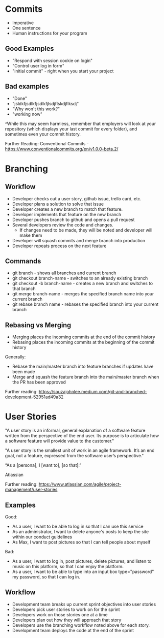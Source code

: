 # Commits

- Imperative
- One sentence
- Human instructions for your program

## Good Examples

- "Respond with session cookie on login"
- "Control user log in form"
- "initial commit" - right when you start your project

## Bad examples

- "Done"
- "jsldkfjsdlkfjsdlkfjlsdjflskdjflksdj"
- "Why won't this work?"
- "working now"

^While this may seem harmless, remember that employers will look at your repository (which displays your last commit for every folder), and sometimes even your commit history.

Further Reading: Conventional Commits - https://www.conventionalcommits.org/en/v1.0.0-beta.2/ 

# Branching

## Workflow

- Developer checks out a user story, github issue, trello card, etc.
- Developer plans a solution to solve that issue
- Developer creates a new branch to match that feature.
- Developer implements that feature on the new branch
- Developer pushes branch to github and opens a pull request
- Several developers review the code and changes. 
    - If changes need to be made, they will be noted and developer will make them
- Developer will squash commits and merge branch into production
- Developer repeats process on the next feature



## Commands

- git branch - shows all branches and current branch
- git checkout branch-name - switches to an already existing branch
- git checkout -b branch-name - creates a new branch and switches to that branch
- git merge branch-name - merges the specified branch name into your current branch
- git rebase branch name - rebases the specified branch into your current branch

## Rebasing vs Merging

- Merging places the incoming commits at the end of the commit history
- Rebasing places the incoming commits at the beginning of the commit history

Generally:
- Rebase the main/master branch into feature branches if updates have been made
- Merge and squash the feature branch into the main/master branch when the PR has been approved

Further reading: https://souzajohnlee.medium.com/git-and-branched-development-52951ad49a32

# User Stories

"A user story is an informal, general explanation of a software feature written from the perspective of the end user. Its purpose is to articulate how a software feature will provide value to the customer."

"A user story is the smallest unit of work in an agile framework. It’s an end goal, not a feature, expressed from the software user’s perspective."

“As a [persona], I [want to], [so that].”

Atlassian 

Further reading: https://www.atlassian.com/agile/project-management/user-stories 

## Examples

Good:
- As a user, I want to be able to log in so that I can use this service
- As an administrator, I want to delete anyone's posts to keep the site within our conduct guidelines
- As Max, I want to post pictures so that I can tell people about myself

Bad:
- As a user, I want to log in, post pictures, delete pictures, and listen to music on this platform, so that I can enjoy the platform.
- As a user, I want to be able to type into an input box type="password" my password, so that I can log in.

## Workflow

- Development team breaks up current sprint objectives into user stories
- Developers pick user stories to work on for the sprint
- Developers work on those stories one at a time
- Developers plan out how they will approach that story
- Developers use the branching workflow noted above for each story.
- Development team deploys the code at the end of the sprint

